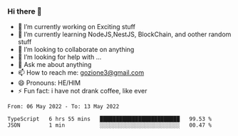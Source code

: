 ### Hi there 👋

<!--
**charlieScript/charlieScript** is a ✨ _special_ ✨ repository because its `README.md` (this file) appears on your GitHub profile.

Here are some ideas to get you started: -->

- 🔭 I’m currently working on Exciting stuff
- 🌱 I’m currently learning NodeJS,NestJS, BlockChain, and oother random stuff
- 👯 I’m looking to collaborate on anything
- 🤔 I’m looking for help with ...
- 💬 Ask me about anything
- 📫 How to reach me: gozione3@gmail.com
- 😄 Pronouns: HE/HIM
- ⚡ Fun fact: i have not drank coffee, like ever
<!--START_SECTION:waka-->

```text
From: 06 May 2022 - To: 13 May 2022

TypeScript   6 hrs 55 mins   █████████████████████████   99.53 %
JSON         1 min           ░░░░░░░░░░░░░░░░░░░░░░░░░   00.47 %
```

<!--END_SECTION:waka-->
